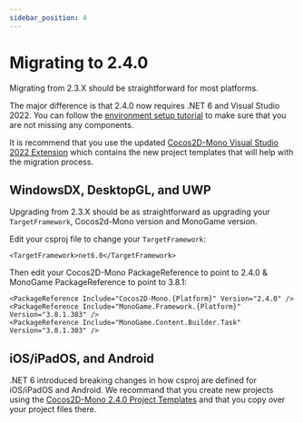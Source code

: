 ```yaml
---
sidebar_position: 4
---
```


# Migrating to 2.4.0

Migrating from 2.3.X should be straightforward for most platforms.

The major difference is that 2.4.0 now requires .NET 6 and Visual Studio 2022. You can follow the [environment setup tutorial](/docs/getting-started/environment-setup.md) to make sure that you are not missing any components.

It is recommend that you use the updated [Cocos2D-Mono Visual Studio 2022 Extension](https://marketplace.visualstudio.com/items?itemName=Cocos2D-MonoTeamBrokenWallsStudios.cocos2dmonoprojecttemplates) which contains the new project templates that will help with the migration process.

## WindowsDX, DesktopGL, and UWP
Upgrading from 2.3.X should be as straightforward as upgrading your `TargetFramework`, Cocos2d-Mono version and MonoGame version.

Edit your csproj file to change your `TargetFramework`:

    <TargetFramework>net6.0</TargetFramework>

Then edit your Cocos2D-Mono PackageReference to point to 2.4.0 & MonoGame PackageReference to point to 3.8.1:

    <PackageReference Include="Cocos2D-Mono.{Platform}" Version="2.4.0" />
    <PackageReference Include="MonoGame.Framework.{Platform}" Version="3.8.1.303" />
    <PackageReference Include="MonoGame.Content.Builder.Task" Version="3.8.1.303" />

## iOS/iPadOS, and Android
.NET 6 introduced breaking changes in how csproj are defined for iOS/iPadOS and Android. We recommand that you create new projects using the [Cocos2D-Mono 2.4.0 Project Templates](https://marketplace.visualstudio.com/items?itemName=Cocos2D-MonoTeamBrokenWallsStudios.cocos2dmonoprojecttemplates) and that you copy over your project files there.
